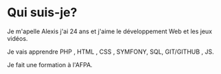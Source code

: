 # Qui suis-je?

Je m'apelle Alexis j'ai 24 ans et j'aime le développement Web et les jeux vidéos.

Je vais apprendre PHP , HTML , CSS , SYMFONY, SQL, GIT/GITHUB , JS.

Je fait une formation à l'AFPA.
